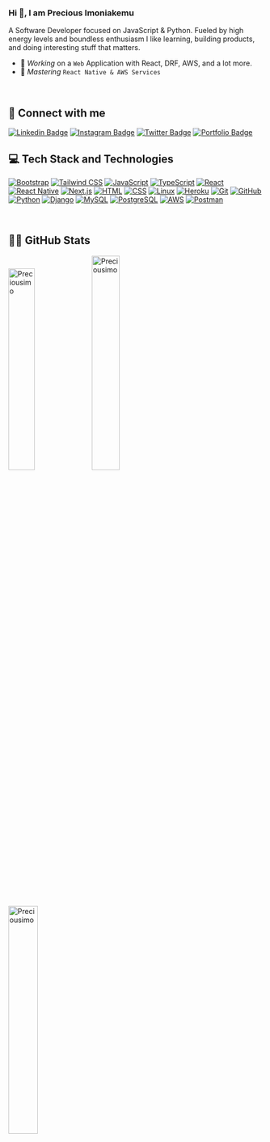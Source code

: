 ### Hi 👋, I am Precious Imoniakemu 
A Software Developer focused on JavaScript & Python. Fueled by high energy levels and boundless enthusiasm I like learning, building products, and doing interesting stuff that matters.
- 🔭 *Working* on a `Web` Application with React, DRF, AWS, and a lot more.
- 🌱 *Mastering* `React Native & AWS Services `
<br />

## 🤝 Connect with me

[![Linkedin Badge](https://img.shields.io/badge/-Precious%20Imoniakemu-blue?style=flat-square&logo=Linkedin&logoColor=white&link=https://www.linkedin.com/in/precious-imoniakemu-80654b271/)](https://www.linkedin.com/in/precious-imoniakemu-80654b271/)
[![Instagram Badge](https://img.shields.io/badge/-@precious_imo-E33153?style=flat-square&logo=instagram&logoColor=white&link=https://www.instagram.com/precious_imo/)](https://www.instagram.com/precious_imo/)
[![Twitter Badge](https://img.shields.io/badge/-@preciousimo2-blue?style=flat-square&logo=twitter&logoColor=white&link=https://twitter.com/preciousimo2/)](https://twitter.com/preciousimo2)
[![Portfolio Badge](https://img.shields.io/badge/-Portfolio-333333?style=flat-square&logo=google-chrome&logoColor=white&link=https://preciousimo.netlify.app/)](https://preciousimo.netlify.app/)
<br />

## 💻 Tech Stack and Technologies

[![Bootstrap](https://img.shields.io/badge/Bootstrap-563D7C?style=for-the-badge&logo=bootstrap&logoColor=white)](https://getbootstrap.com/)
[![Tailwind CSS](https://img.shields.io/badge/Tailwind_CSS-38B2AC?style=for-the-badge&logo=tailwind-css&logoColor=white)](https://tailwindcss.com/)
[![JavaScript](https://img.shields.io/badge/javascript%20-%23F7DF1E.svg?&style=for-the-badge&logo=javascript&logoColor=%23232F3E)](https://developer.mozilla.org/en-US/docs/Web/JavaScript)
[![TypeScript](https://img.shields.io/badge/typescript-%23007ACC.svg?style=for-the-badge&logo=typescript&logoColor=white)](https://www.typescriptlang.org/)
[![React](https://img.shields.io/badge/react%20-%2320232a.svg?&style=for-the-badge&logo=react&logoColor=%2361DAFB)](https://reactjs.org/)
[![React Native](https://img.shields.io/badge/react%20native-61dafb.svg?&style=for-the-badge&logo=react&logoColor=white)](https://reactnative.dev/)
[![Next.js](https://img.shields.io/badge/Next.js%20-%2303A9F4.svg?&style=for-the-badge&logo=next.js&logoColor=%23232F3E)](https://nextjs.org/)
[![HTML](https://img.shields.io/badge/HTML-239120?style=for-the-badge&logo=html5&logoColor=white)](https://developer.mozilla.org/en-US/docs/Web/HTML)
[![CSS](https://img.shields.io/badge/CSS-1572B6?style=for-the-badge&logo=css3&logoColor=white)](https://developer.mozilla.org/en-US/docs/Web/CSS)
[![Linux](https://img.shields.io/badge/Linux-FCC624?style=for-the-badge&logo=linux&logoColor=black)](https://www.linux.org/)
[![Heroku](https://img.shields.io/badge/Heroku-430098?style=for-the-badge&logo=heroku&logoColor=white)](https://www.heroku.com/)
[![Git](https://img.shields.io/badge/Git-F05032?style=for-the-badge&logo=git&logoColor=white)](https://git-scm.com/)
[![GitHub](https://img.shields.io/badge/GitHub-181717?style=for-the-badge&logo=github&logoColor=white)](https://github.com/)
[![Python](https://img.shields.io/badge/python-3670A0?style=for-the-badge&logo=python&logoColor=F7CA3F)](https://www.python.org/)
[![Django](https://img.shields.io/badge/django%20-%230C4B33.svg?&style=for-the-badge&logo=django&logoColor=%23FFFFFF)](https://www.djangoproject.com/)
[![MySQL](https://img.shields.io/badge/mysql-%23507E9C.svg?style=for-the-badge&logo=mysql&logoColor=white)](https://www.mysql.com/)
[![PostgreSQL](https://img.shields.io/badge/postgres-%23316192.svg?style=for-the-badge&logo=postgresql&logoColor=white)](https://www.postgresql.org/)
[![AWS](https://img.shields.io/badge/AWS-%23FF9900.svg?style=for-the-badge&logo=amazon-aws&logoColor=%23232F3E)](https://aws.amazon.com/)
[![Postman](https://img.shields.io/badge/Postman-FF6C37?style=for-the-badge&logo=postman&logoColor=white)](https://www.postman.com/)

<br />

## 👨‍💻 GitHub Stats
<p>
  <img width="32%" src="https://github-readme-stats.vercel.app/api/top-langs?username=Preciousimo&show_icons=true&theme=tokyonight&locale=en&layout=compact" alt="Preciousimo" />
  <img width="33%" src="https://github-readme-stats.vercel.app/api?username=Preciousimo&show_icons=true&theme=tokyonight" alt="Preciousimo" />
  <img width="34%" src="https://github-readme-streak-stats.herokuapp.com/?user=Preciousimo&theme=tokyonight" alt="Preciousimo" />
</p>


<!-- <p align="center">
  <img width="48%" src="https://github-readme-stats.vercel.app/api/top-langs?username=Preciousimo&show_icons=true&theme=tokyonight" />
  <img width="48%" src="https://github-readme-stats.vercel.app/api?username=Preciousimo&show_icons=true&theme=tokyonight" />
  
</p> -->
